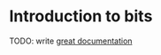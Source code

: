 # Introduction to bits

TODO: write [great documentation](http://jacobian.org/writing/what-to-write/)
